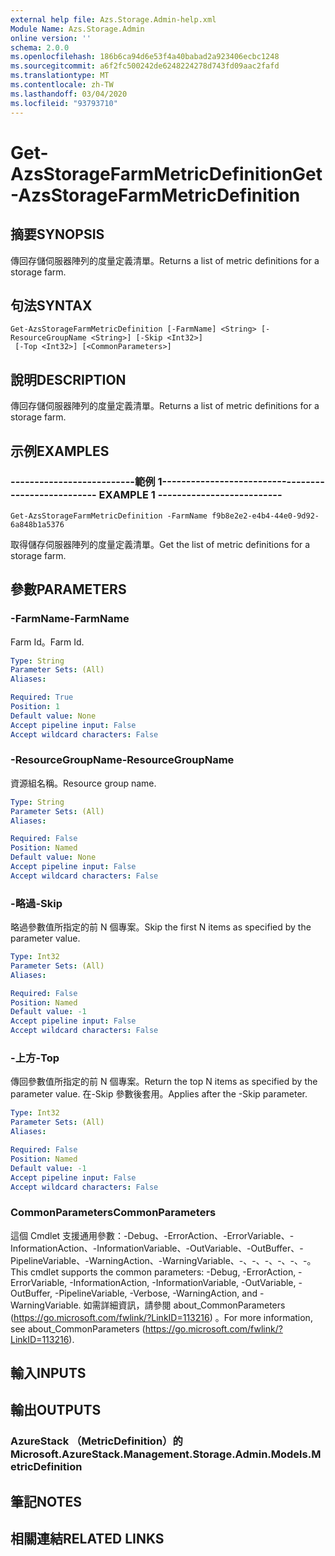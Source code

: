 ```yaml
---
external help file: Azs.Storage.Admin-help.xml
Module Name: Azs.Storage.Admin
online version: ''
schema: 2.0.0
ms.openlocfilehash: 186b6ca94d6e53f4a40babad2a923406ecbc1248
ms.sourcegitcommit: a6f2fc500242de6248224278d743fd09aac2fafd
ms.translationtype: MT
ms.contentlocale: zh-TW
ms.lasthandoff: 03/04/2020
ms.locfileid: "93793710"
---
```

# <span data-ttu-id="85c03-101">Get-AzsStorageFarmMetricDefinition</span><span class="sxs-lookup"><span data-stu-id="85c03-101">Get-AzsStorageFarmMetricDefinition</span></span>

## <span data-ttu-id="85c03-102">摘要</span><span class="sxs-lookup"><span data-stu-id="85c03-102">SYNOPSIS</span></span>
<span data-ttu-id="85c03-103">傳回存儲伺服器陣列的度量定義清單。</span><span class="sxs-lookup"><span data-stu-id="85c03-103">Returns a list of metric definitions for a storage farm.</span></span>

## <span data-ttu-id="85c03-104">句法</span><span class="sxs-lookup"><span data-stu-id="85c03-104">SYNTAX</span></span>

```
Get-AzsStorageFarmMetricDefinition [-FarmName] <String> [-ResourceGroupName <String>] [-Skip <Int32>]
 [-Top <Int32>] [<CommonParameters>]
```

## <span data-ttu-id="85c03-105">說明</span><span class="sxs-lookup"><span data-stu-id="85c03-105">DESCRIPTION</span></span>
<span data-ttu-id="85c03-106">傳回存儲伺服器陣列的度量定義清單。</span><span class="sxs-lookup"><span data-stu-id="85c03-106">Returns a list of metric definitions for a storage farm.</span></span>

## <span data-ttu-id="85c03-107">示例</span><span class="sxs-lookup"><span data-stu-id="85c03-107">EXAMPLES</span></span>

### <span data-ttu-id="85c03-108">--------------------------範例 1--------------------------</span><span class="sxs-lookup"><span data-stu-id="85c03-108">-------------------------- EXAMPLE 1 --------------------------</span></span>
```
Get-AzsStorageFarmMetricDefinition -FarmName f9b8e2e2-e4b4-44e0-9d92-6a848b1a5376
```

<span data-ttu-id="85c03-109">取得儲存伺服器陣列的度量定義清單。</span><span class="sxs-lookup"><span data-stu-id="85c03-109">Get the list of metric definitions for a storage farm.</span></span>

## <span data-ttu-id="85c03-110">參數</span><span class="sxs-lookup"><span data-stu-id="85c03-110">PARAMETERS</span></span>

### <span data-ttu-id="85c03-111">-FarmName</span><span class="sxs-lookup"><span data-stu-id="85c03-111">-FarmName</span></span>
<span data-ttu-id="85c03-112">Farm Id。</span><span class="sxs-lookup"><span data-stu-id="85c03-112">Farm Id.</span></span>

```yaml
Type: String
Parameter Sets: (All)
Aliases: 

Required: True
Position: 1
Default value: None
Accept pipeline input: False
Accept wildcard characters: False
```

### <span data-ttu-id="85c03-113">-ResourceGroupName</span><span class="sxs-lookup"><span data-stu-id="85c03-113">-ResourceGroupName</span></span>
<span data-ttu-id="85c03-114">資源組名稱。</span><span class="sxs-lookup"><span data-stu-id="85c03-114">Resource group name.</span></span>

```yaml
Type: String
Parameter Sets: (All)
Aliases: 

Required: False
Position: Named
Default value: None
Accept pipeline input: False
Accept wildcard characters: False
```

### <span data-ttu-id="85c03-115">-略過</span><span class="sxs-lookup"><span data-stu-id="85c03-115">-Skip</span></span>
<span data-ttu-id="85c03-116">略過參數值所指定的前 N 個專案。</span><span class="sxs-lookup"><span data-stu-id="85c03-116">Skip the first N items as specified by the parameter value.</span></span>

```yaml
Type: Int32
Parameter Sets: (All)
Aliases: 

Required: False
Position: Named
Default value: -1
Accept pipeline input: False
Accept wildcard characters: False
```

### <span data-ttu-id="85c03-117">-上方</span><span class="sxs-lookup"><span data-stu-id="85c03-117">-Top</span></span>
<span data-ttu-id="85c03-118">傳回參數值所指定的前 N 個專案。</span><span class="sxs-lookup"><span data-stu-id="85c03-118">Return the top N items as specified by the parameter value.</span></span>
<span data-ttu-id="85c03-119">在-Skip 參數後套用。</span><span class="sxs-lookup"><span data-stu-id="85c03-119">Applies after the -Skip parameter.</span></span>

```yaml
Type: Int32
Parameter Sets: (All)
Aliases: 

Required: False
Position: Named
Default value: -1
Accept pipeline input: False
Accept wildcard characters: False
```

### <span data-ttu-id="85c03-120">CommonParameters</span><span class="sxs-lookup"><span data-stu-id="85c03-120">CommonParameters</span></span>
<span data-ttu-id="85c03-121">這個 Cmdlet 支援通用參數：-Debug、-ErrorAction、-ErrorVariable、-InformationAction、-InformationVariable、-OutVariable、-OutBuffer、-PipelineVariable、-WarningAction、-WarningVariable、-、-、-、-、-、-。</span><span class="sxs-lookup"><span data-stu-id="85c03-121">This cmdlet supports the common parameters: -Debug, -ErrorAction, -ErrorVariable, -InformationAction, -InformationVariable, -OutVariable, -OutBuffer, -PipelineVariable, -Verbose, -WarningAction, and -WarningVariable.</span></span> <span data-ttu-id="85c03-122">如需詳細資訊，請參閱 about_CommonParameters (https://go.microsoft.com/fwlink/?LinkID=113216) 。</span><span class="sxs-lookup"><span data-stu-id="85c03-122">For more information, see about_CommonParameters (https://go.microsoft.com/fwlink/?LinkID=113216).</span></span>

## <span data-ttu-id="85c03-123">輸入</span><span class="sxs-lookup"><span data-stu-id="85c03-123">INPUTS</span></span>

## <span data-ttu-id="85c03-124">輸出</span><span class="sxs-lookup"><span data-stu-id="85c03-124">OUTPUTS</span></span>

### <span data-ttu-id="85c03-125">AzureStack （MetricDefinition）的</span><span class="sxs-lookup"><span data-stu-id="85c03-125">Microsoft.AzureStack.Management.Storage.Admin.Models.MetricDefinition</span></span>

## <span data-ttu-id="85c03-126">筆記</span><span class="sxs-lookup"><span data-stu-id="85c03-126">NOTES</span></span>

## <span data-ttu-id="85c03-127">相關連結</span><span class="sxs-lookup"><span data-stu-id="85c03-127">RELATED LINKS</span></span>

